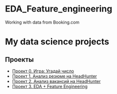 # EDA_Feature_engineering
Working with data from Booking.com 

# My data science projects




## Проекты


* [Проект 0. Игра: Угадай число](https://github.com/hremeus/binary_search/tree/main/project_0)
* [Проект 1. Анализ резюме на HeadHunter](https://github.com/hremeus/Data_Preprocessing/tree/main/project_1)
* [Проект 2. Анализ вакансий на HeadHunter](https://github.com/hremeus/PosgreSQL_via_psycopg2_DM/tree/master/project_2)
* [Проект 3. EDA + Feature Engineering](https://github.com/hremeus/Eda_Feature_engineering/tree/master/project_3)

